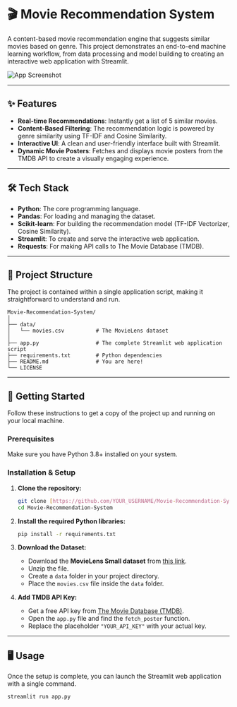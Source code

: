 # 🎬 Movie Recommendation System

A content-based movie recommendation engine that suggests similar movies based on genre. This project demonstrates an end-to-end machine learning workflow, from data processing and model building to creating an interactive web application with Streamlit.

![App Screenshot](https://i.postimg.cc/43tmSJ5G/Screenshot-2025-07-27-at-11-17-02-PM.png)

---

## ✨ Features

- **Real-time Recommendations**: Instantly get a list of 5 similar movies.
- **Content-Based Filtering**: The recommendation logic is powered by genre similarity using TF-IDF and Cosine Similarity.
- **Interactive UI**: A clean and user-friendly interface built with Streamlit.
- **Dynamic Movie Posters**: Fetches and displays movie posters from the TMDB API to create a visually engaging experience.

---

## 🛠️ Tech Stack

- **Python**: The core programming language.
- **Pandas**: For loading and managing the dataset.
- **Scikit-learn**: For building the recommendation model (TF-IDF Vectorizer, Cosine Similarity).
- **Streamlit**: To create and serve the interactive web application.
- **Requests**: For making API calls to The Movie Database (TMDB).

---

## 📂 Project Structure

The project is contained within a single application script, making it straightforward to understand and run.
```
Movie-Recommendation-System/
│
├── data/
│   └── movies.csv          # The MovieLens dataset
│
├── app.py                  # The complete Streamlit web application script
├── requirements.txt        # Python dependencies
├── README.md               # You are here!
└── LICENSE
```
---

## 🚀 Getting Started

Follow these instructions to get a copy of the project up and running on your local machine.

### Prerequisites

Make sure you have Python 3.8+ installed on your system.

### Installation & Setup

1.  **Clone the repository:**
    ```bash
    git clone [https://github.com/YOUR_USERNAME/Movie-Recommendation-System.git](https://github.com/YOUR_USERNAME/Movie-Recommendation-System.git)
    cd Movie-Recommendation-System
    ```

2.  **Install the required Python libraries:**
    ```bash
    pip install -r requirements.txt
    ```

3.  **Download the Dataset:**
    - Download the **MovieLens Small dataset** from [this link](https://files.grouplens.org/datasets/movielens/ml-latest-small.zip).
    - Unzip the file.
    - Create a `data` folder in your project directory.
    - Place the `movies.csv` file inside the `data` folder.

4.  **Add TMDB API Key:**
    - Get a free API key from [The Movie Database (TMDB)](https://www.themoviedb.org/documentation/api).
    - Open the `app.py` file and find the `fetch_poster` function.
    - Replace the placeholder `"YOUR_API_KEY"` with your actual key.

---

## 🖥️ Usage

Once the setup is complete, you can launch the Streamlit web application with a single command.

```bash
streamlit run app.py
```
